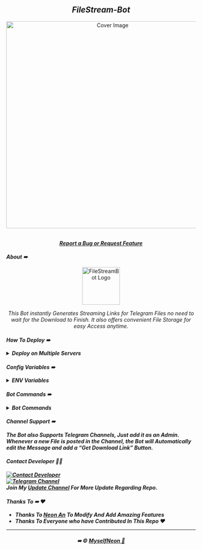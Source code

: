 <h2 align="center"><i>FileStream-Bot</i></h1>
<p align="center">
  <a href="https://github.com/MyselfNeon/FileStream-Bot">
    <img src="https://files.catbox.moe/6x59s2.jpg" alt="Cover Image" width="550">
  </a>
</p>  
  <p align="center">
   </strong></a>
    <br><b>
    <a href="https://github.com/MyselfNeon/FileStream-Bot/issues"><i>Report a Bug or Request Feature</i></a></b>
  </p>

#### *About ➠*

<p align="center">
    <a href="https://github.com/MyselfNeon/FileStream-Bot">
        <img src="https://files.catbox.moe/rayjpl.png" height="100" width="100" alt="FileStreamBot Logo">
    </a>
</p>
<p align='center'>
  <i>This Bot instantly Generates Streaming Links for Telegram Files no need to wait for the Download to Finish. It also offers convenient File Storage for easy Access anytime.</i>
</p>


#### *How To Deploy ➠*

<details><summary><b><i>Deploy on Multiple Servers</i></summary></b></summary>
<br>
<details>
  <summary><b><i>Deploy on Heroku (Paid)</i></b></summary>

- Fork This Repo
- Click on Deploy Easily
- Press the below Button to Fast Deploy on Heroku


   [![Deploy](https://www.herokucdn.com/deploy/button.svg)](https://heroku.com/deploy)
- Go to <a href="#mandatory-vars">variables tab</a> for more info on Setting up Environmental Variables. </details>

<details>
  <summary><b><i>Deploy Using Docker</i></b></summary>
<br>
* Clone the Repository:
```sh
git clone https://github.com/myselfneon/FileStream-Bot
cd FileStreamBot
```
* Build own Docker Umage:
```sh
docker build -t file-stream .
```

* Create ENV and Start Container:
```sh
docker run -d --restart unless-stopped --name fsb \
-v /PATH/TO/.env:/app/.env \
-p 8000:8000 \
file-stream
```
- If you Need to Change the Variables in .env File after your Bot was Already Started, all you need to do is Restart the container for the Bot Settings to get Updated:
```sh
docker restart fsb
```

  </details>

<details>
  <summary><b><i>Deploy Locally</i></b></summary>
<br>

```sh
git clone https://github.com/myselfneon/FileStream-Bot
cd FileStreamBot
python3 -m venv ./venv
. ./venv/bin/activate
pip install -r requirements.txt
python3 -m FileStream
```

- To stop the whole bot,
 do <kbd>CTRL</kbd>+<kbd>C</kbd>

- If you want to run this bot 24/7 on the VPS, follow these steps.
```sh
sudo apt install tmux -y
tmux
python3 -m FileStream
```
- now you can close the VPS and the bot will run on it.

  </details>

</details>

#### *Config Variables ➠*

<details><summary><b><i>ENV Variables</i></summary></b></summary>

#### *Mandatory Variables ➠*

* [`API_ID`]: ***From [My Telegram](https://my.telegram.org).***
* [`API_HASH`]: ***From [My Telegram](https://my.telegram.org).***
* [`OWNER_ID`]: ***Your Telegram User ID. Get From [@MissRose_Bot](https://t.me/MissRose_Bot)***
* [`BOT_TOKEN`]: ***Telegram API Bot Token, Get it from [@BotFather](https://t.me/BotFather).***
* [`FLOG_CHANNEL`]: ***ID of the Channel where Bot will Store all Files from Users `int`***
* [`ULOG_CHANNEL`]: ***ID of the Channel where Bot will send Logs of New Users`int`***
* [`BOT_WORKERS`]: ***Number of updates Bot should process from Telegram at once, by Default to 10 Updates. `int`***
* [`DATABASE_URL`]: ***[MongoDB URI](https://cloud.mongodb.com) for Saving User Data and Files List created by User. `str`***
* [`FQDN`]: ***A Fully Qualified Domain Name if present without https. Defaults `BIND_ADDRESS`.***

#### 🗼 *MultiClient Variables* :
* [`MULTI_TOKEN1`]: ***Add your 1st Bot Token or Session Strings.***
* [`MULTI_TOKEN2`]: ***Add your 2nd Bot Token or Session Strings.***

#### 🪐 *Optional Variables* :

* [`UPDATES_CHANNEL`]: ***Channel Username without `@`. `str`***
* [`FORCE_SUB_ID`]: ***Force Sub Channel ID, if you want to use Force Sub with `-100` `int`***
* [`FORCE_SUB`]: ***Set to True, so every User have to Join Update Channel to use the Bot. `bool`***
* [`AUTH_USERS`]: ***Authorized User IDs, Separated by Space. `int`***
* [`SLEEP_THRESHOLD`]: ***Set Global Flood wait threshold, Auto-Retry Requests under 60s. `int`***
* [`SESSION_NAME`]: ***Name for the Database Created on [MongoDB](https://cloud.mongodb.com). Defaults `FileStream`. `str`***
* [`FILE_PIC`]: ***To set Image at `/files` Command. Defaults to Pre-Set image. `str`***
* [`START_PIC`]: ***To set Image at `/start` Command. Defaults to Pre-Set image. `str`***
* [`VERIFY_PIC`]: ***To set Image at Force Sub Verification. Defaults to Pre-Set image. `str`***
* [`WORKERS`]: ***Number of Max Workers for handling Incoming Updates. Defaults to `6`. `int`***
* [`PORT`]: ***The Port that you want your Webapp to be listened to. Defaults to `8080`. `int`***
* [`BIND_ADDRESS`]: ***Your Server Bind Address. Defauls to `0.0.0.0`. `int`***
* [`MODE`]: ***Set to `secondary` if you Only want to use the Server for serving Files. `str`***
* [`NO_PORT`]: ***Set (`True`/`False`) PORT to 80 or 443 Hide Port Display; Ignore if on Heroku. Defaults to `False`.***
* [`HAS_SSL`]: ***(`True` or `False`) If you want the Generated Links in https format. Default is `False`.***

</details>
 
#### *Bot Commands ➠* 

<details><summary><b><i>Bot Commands</i></b></summary>
  
```
start - Check if Bot is Alive
help - Get Help Message
about - Check About the Bot
files - Get All Files List of User
del - Delete Files from DB with File ID [ADMIN]
ban - Ban any Channel or User from using Bot [ADMIN]
unban - Unban any Channel or User from using Bot [ADMIN]
status - To Get Bot Status and Total Users [ADMIN]
broadcast - To Broadcast any Message to all Users of Bot [ADMIN]
```
<b><i>⪼ Copy all Commands and paste it in <a href='https://t.me/botfather'>BotFather</a> to apply Commands.

</details>

#### *Channel Support ➠*

***The Bot also Supports Telegram Channels, Just add it as an Admin. Whenever a new File is posted in the Channel, the Bot will Automatically edit the Message and add a “Get Download Link” Button.***

#### Contact Developer 👨‍💻

[![Contact Developer](https://img.shields.io/badge/Contact-Developer-blue?logo=telegram)](https://t.me/MyselfNeon)    
[![Telegram Channel](https://img.shields.io/badge/Telegram-Main%20Channel-blue?logo=telegram)](https://t.me/neonfiles)  
Join My <a href='https://t.me/neonfiles'>Update Channel</a> For More Update Regarding Repo.

</details>

#### *Thanks To ➠* ❤️
 - <b>Thanks To [Neon An](https://t.me/MyselfNeon) To Modify And Add Amazing Features
 - Thanks To Everyone who have Contributed In This Repo ❤️</b>

---
<h4 align="center">➠ © <a href="https://myselfneon.github.io/neon/" target="_blank" rel="noopener noreferrer">MyselfNeon 🍟</a></h4>

